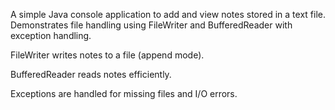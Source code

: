 A simple Java console application to add and view notes stored in a text file. Demonstrates file handling using FileWriter and BufferedReader with exception handling.


FileWriter writes notes to a file (append mode).

BufferedReader reads notes efficiently.

Exceptions are handled for missing files and I/O errors.
